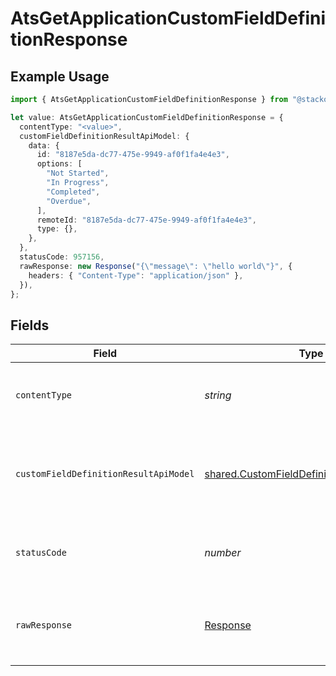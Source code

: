 # AtsGetApplicationCustomFieldDefinitionResponse

## Example Usage

```typescript
import { AtsGetApplicationCustomFieldDefinitionResponse } from "@stackone/stackone-client-ts/sdk/models/operations";

let value: AtsGetApplicationCustomFieldDefinitionResponse = {
  contentType: "<value>",
  customFieldDefinitionResultApiModel: {
    data: {
      id: "8187e5da-dc77-475e-9949-af0f1fa4e4e3",
      options: [
        "Not Started",
        "In Progress",
        "Completed",
        "Overdue",
      ],
      remoteId: "8187e5da-dc77-475e-9949-af0f1fa4e4e3",
      type: {},
    },
  },
  statusCode: 957156,
  rawResponse: new Response("{\"message\": \"hello world\"}", {
    headers: { "Content-Type": "application/json" },
  }),
};
```

## Fields

| Field                                                                                                           | Type                                                                                                            | Required                                                                                                        | Description                                                                                                     |
| --------------------------------------------------------------------------------------------------------------- | --------------------------------------------------------------------------------------------------------------- | --------------------------------------------------------------------------------------------------------------- | --------------------------------------------------------------------------------------------------------------- |
| `contentType`                                                                                                   | *string*                                                                                                        | :heavy_check_mark:                                                                                              | HTTP response content type for this operation                                                                   |
| `customFieldDefinitionResultApiModel`                                                                           | [shared.CustomFieldDefinitionResultApiModel](../../../sdk/models/shared/customfielddefinitionresultapimodel.md) | :heavy_minus_sign:                                                                                              | The application custom field definition was retrieved.                                                          |
| `statusCode`                                                                                                    | *number*                                                                                                        | :heavy_check_mark:                                                                                              | HTTP response status code for this operation                                                                    |
| `rawResponse`                                                                                                   | [Response](https://developer.mozilla.org/en-US/docs/Web/API/Response)                                           | :heavy_check_mark:                                                                                              | Raw HTTP response; suitable for custom response parsing                                                         |